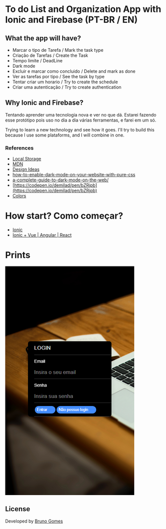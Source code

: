 # To do List and Organization App with Ionic and Firebase (PT-BR / EN)

## What the app will have?
- Marcar o tipo de Tarefa / Mark the task type
- Criação de Tarefas / Create the Task
- Tempo limite / DeadLine  
- Dark mode 
- Excluir e marcar como concluido / Delete and mark as done
- Ver as tarefas por tipo / See the task by type
- Tentar criar um horario / Try to create the schedule
- Criar uma autenticação / Try to create authentication 

## Why Ionic and Firebase?
Tentando aprender uma tecnologia nova e ver no que dá. Estarei fazendo esse protótipo pois uso no dia a dia várias ferramentas, e farei em um só. 

Trying to learn a new technology and see how it goes. I'll try to build this because I use some plataforms, and I will combine in one. 


### References

- [Local Storage](https://blog.logrocket.com/the-complete-guide-to-using-localstorage-in-javascript-apps-ba44edb53a36/)
- [MDN](https://developer.mozilla.org/en-US/)
- [Design Ideas](https://dribbble.com/tags/calendar)
- [how-to-enable-dark-mode-on-your-website-with-pure-css](https://medium.com/js-dojo/how-to-enable-dark-mode-on-your-website-with-pure-css-32640335474) 
- [a-complete-guide-to-dark-mode-on-the-web/](https://css-tricks.com/a-complete-guide-to-dark-mode-on-the-web/)
- [https://codepen.io/demilad/pen/bZRjpb](https://codepen.io/demilad/pen/bZRjpb)
- [Colors](https://dribbble.com/shots/14590159--Meeting-Modal-Creator)

# How start? Como começar?
- [Ionic](https://ionicframework.com)
- [Ionic + Vue | Angular | React ](https://ionicframework.com/start#basics)

# Prints
![image](OrganizeIF/public/assets/print0.png)

## License

Developed by [Bruno Gomes](https://github.com/brunogomes98)
